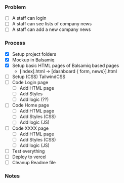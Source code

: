 ### Problem
- [ ] A staff can login
- [ ] A staff can see lists of company news
- [ ] A staff can add a new company news

### Process
- [x] Setup project folders
- [x] Mockup in Balsamiq 
- [x] Setup basic HTML pages of Balsamiq based pages
  - [index].html -> [dashboard { form, news}].html
- [ ] Setup (CSS) TailwindCSS
- [ ] Code Login page
    - [ ] Add HTML page
    - [ ] Add Styles
    - [ ] Add logic (??)
- [ ] Code Home page
   - [ ] Add HTML page
   - [ ] Add Styles (CSS)
   - [ ] Add logic (JS)
- [ ] Code XXXX page
    - [ ] Add HTML page
    - [ ] Add Styles (CSS)
    - [ ] Add logic (JS)
- [ ] Test everything
- [ ] Deploy to vercel
- [ ] Cleanup Readme file

### Notes

